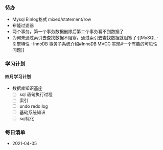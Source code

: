 ### 待办
- Mysql Binlog格式 mixed/statement/row
- 布隆过滤器
- 两个事务，第一个事务数据删除后第二个事务看不到数据了
- 为何未通过索引去查找数据不阻塞，通过索引去查找数据就阻塞了:[[MySQL · 引擎特性 · InnoDB 事务子系统介绍#InnoDB MVCC 实现#一个有趣的可见性问题]]

### 学习计划
#### 四月学习计划
- 数据库知识基座
	- [ ] sql 语句执行过程
	- [ ] 索引
	- [ ] undo redo log
	- [ ] 基础系统知识
	- [ ] sql优化
### 每日清单
- 2021-04-05
